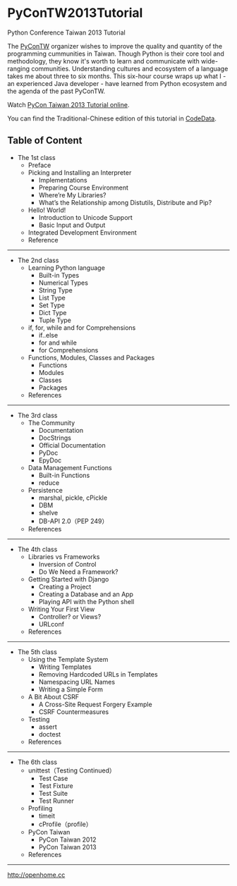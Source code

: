 PyConTW2013Tutorial
===================

Python Conference Taiwan 2013 Tutorial

The [PyConTW](http://tw.pycon.org) organizer wishes to improve the quality and quantity of the programming cummunities in Taiwan. Though Python is their core tool and methodology, they know it's worth to learn and communicate with wide-ranging communities. Understanding cultures and ecosystem of a language takes me about three to six months. This six-hour course wraps up what I - an experienced Java developer - have learned from Python ecosystem and the agenda of the past PyConTW.

Watch [PyCon Taiwan 2013 Tutorial online](http://www.slideshare.net/JustinSDK/pycon-taiwan-2013-tutorial).

You can find the Traditional-Chinese edition of this tutorial in [CodeData](http://www.codedata.com.tw/python/python-tutorial-the-1st-class-1-preface).

Table of Content
----------------
* The 1st class
  * Preface
  * Picking and Installing an Interpreter
     * Implementations
     * Preparing Course Environment
     * Where’re My Libraries?
     * What’s the Relationship among Distutils, Distribute and Pip?
  * Hello! World!
     * Introduction to Unicode Support
     * Basic Input and Output
  * Integrated Development Environment
  * Reference

***

* The 2nd class
  * Learning Python language
     * Built-in Types
     * Numerical Types
     * String Type
     * List Type
     * Set Type
     * Dict Type
     * Tuple Type
  * if, for, while and for Comprehensions
     * if..else
     * for and while
     * for Comprehensions
  * Functions, Modules, Classes and Packages
     * Functions
     * Modules
     * Classes
     * Packages
  * References

***

* The 3rd class
  * The Community
     * Documentation
     * DocStrings
     * Official Documentation
     * PyDoc
     * EpyDoc
  * Data Management Functions
     * Built-in Functions
     * reduce
  * Persistence
     * marshal, pickle, cPickle
     * DBM
     * shelve
     * DB-API 2.0（PEP 249）
  * References

***

* The 4th class
  * Libraries vs Frameworks
     * Inversion of Control
     * Do We Need a Framework?
  * Getting Started with Django
     * Creating a Project
     * Creating a Database and an App
     * Playing API with the Python shell
  * Writing Your First View
     * Controller? or Views?
     * URLconf
  * References

***

* The 5th class
  * Using the Template System
     * Writing Templates
     * Removing Hardcoded URLs in Templates
     * Namespacing URL Names
     * Writing a Simple Form
  * A Bit About CSRF
     * A Cross-Site Request Forgery Example
     * CSRF Countermeasures
  * Testing
     * assert
     * doctest
  * References

***

* The 6th class
  * unittest（Testing Continued）
     * Test Case
     * Test Fixture
     * Test Suite
     * Test Runner
  * Profiling
     * timeit
     * cProfile（profile） 
  * PyCon Taiwan
     * PyCon Taiwan 2012
     * PyCon Taiwan 2013
  * References

***

http://openhome.cc

